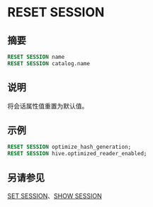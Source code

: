 
# RESET SESSION

## 摘要

``` sql
RESET SESSION name
RESET SESSION catalog.name
```

## 说明

将会话属性值重置为默认值。

## 示例

``` sql
RESET SESSION optimize_hash_generation;
RESET SESSION hive.optimized_reader_enabled;
```

## 另请参见

[SET SESSION](./set-session.html)、[SHOW SESSION](./show-session.html)